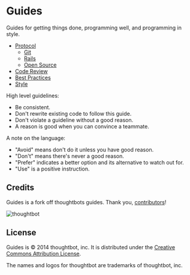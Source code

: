 Guides
======

Guides for getting things done, programming well, and programming in style.

* [Protocol](protocol)
  * [Git](protocol/git)
  * [Rails](protocol/rails)
  * [Open Source](protocol/open-source)
* [Code Review](code-review)
* [Best Practices](best-practices)
* [Style](style)

High level guidelines:

* Be consistent.
* Don't rewrite existing code to follow this guide.
* Don't violate a guideline without a good reason.
* A reason is good when you can convince a teammate.

A note on the language:

* "Avoid" means don't do it unless you have good reason.
* "Don't" means there's never a good reason.
* "Prefer" indicates a better option and its alternative to watch out for.
* "Use" is a positive instruction.


Credits
-------
Guides is a fork off thoughtbots guides.
Thank you, [contributors](https://github.com/thoughtbot/guides/graphs/contributors)!

![thoughtbot](http://thoughtbot.com/images/tm/logo.png)


License
-------

Guides is © 2014 thoughtbot, inc. It is distributed under the [Creative Commons
Attribution License](http://creativecommons.org/licenses/by/3.0/).

The names and logos for thoughtbot are trademarks of thoughtbot, inc.
